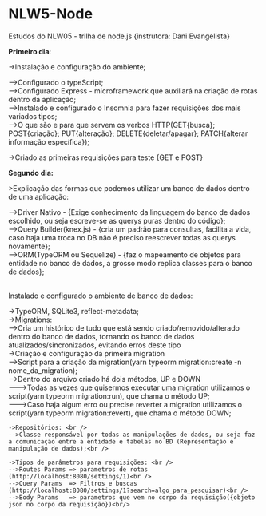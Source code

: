 # NLW5-Node
Estudos do NLW05 - trilha de node.js {instrutora: Dani Evangelista}

<b>Primeiro dia</b>:
  <p>->Instalação e configuração do ambiente;</p>
    -->Configurado o typeScript;<br />
    -->Configurado Express - microframework que auxiliará na criação de rotas dentro da aplicação;<br />
    -->Instalado e configurado o Insomnia para fazer requisições dos mais variados tipos;<br/>
    -->O que são e para que servem os verbos HTTP(GET{busca}; POST{criação}; PUT{alteração}; DELETE{deletar/apagar}; PATCH{alterar informação específica});<br />

  <p>->Criado as primeiras requisições para teste {GET e POST}</p>

<p><b>Segundo dia:</b></p>
  <p>>Explicação das formas que podemos utilizar um banco de dados dentro de uma aplicação:</p>
    -->Driver Nativo - {Exige conhecimento da linguagem do banco de dados escolhido, ou seja escreve-se as querys puras dentro do código};<br />
    -->Query Builder(knex.js) - {cria um padrão para consultas, facilita a vida, caso haja uma troca no DB não é preciso reescrever todas as querys novamente};<br />
    -->ORM(TypeORM ou Sequelize) - {faz o mapeamento de objetos para entidade no banco de dados, a grosso modo replica classes para o banco de dados};<br /><br>
  
  <p>Instalado e configurado o ambiente de banco de dados:</p>
    ->TypeORM, SQLite3, reflect-metadata;<br/>
    ->Migrations:<br />
    -->Cria um histórico de tudo que está sendo criado/removido/alterado dentro do banco de dados, tornando os banco de dados atualizados/sincronizados, evitando erros deste tipo<br />
    ->Criação e configuração da primeira migration<br />
    -->Script para a criação da migration(yarn typeorm migration:create -n nome_da_migration);<br />
    -->Dentro do arquivo criado há dois métodos, UP e DOWN<br />
    --->Todas as vezes que quisermos executar uma migration utilizamos o script(yarn typeorm migration:run), que chama o método UP;<br />
    --->Caso haja algum erro ou precise reverter a migration utilizamos o script(yarn typeorm migration:revert), que chama o método DOWN;<br />
    
    ->Repositórios: <br />
    -->Classe responsável por todas as manipulações de dados, ou seja faz a comunicação entre a entidade e tabelas no BD (Representação e manipulação de dados);<br />
    
    ->Tipos de parâmetros para requisições: <br />
    -->Routes Params => parametros de rotas (http://localhost:8080/settings/1)<br />
    -->Query Params  => Filtros e buscas    (http://localhost:8080/settings/1?search=algo_para_pesquisar)<br />
    -->Body Params   => parametros que vem no corpo da requisição({objeto json no corpo da requisição})<br/>

